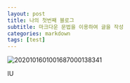 ```yaml
---
layout: post
title: 나의 첫번째 블로그
subtitle: 마크다운 문법을 이용하여 글을 작성
categories: markdown
tags: [test]
---
```


![2020101601001687000138341](https://user-images.githubusercontent.com/89132827/135580904-2980854a-224e-4ac9-b28f-f0bbabd41e79.jpg)

IU

